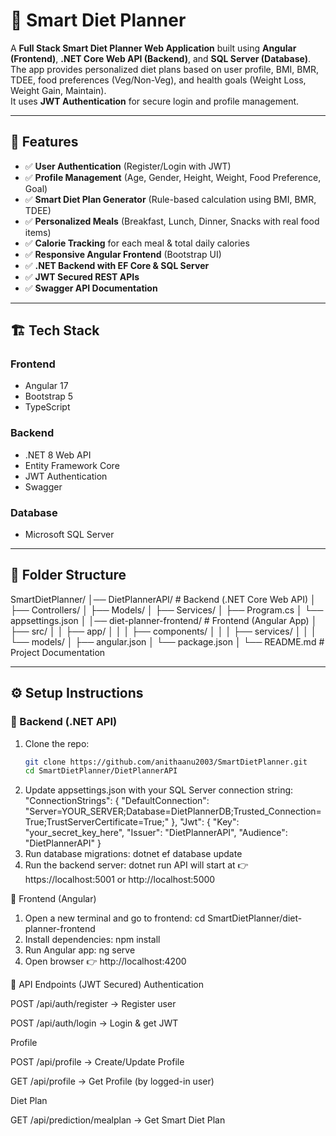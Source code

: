 # 🥗 Smart Diet Planner

A **Full Stack Smart Diet Planner Web Application** built using **Angular (Frontend)**, **.NET Core Web API (Backend)**, and **SQL Server (Database)**.  
The app provides personalized diet plans based on user profile, BMI, BMR, TDEE, food preferences (Veg/Non-Veg), and health goals (Weight Loss, Weight Gain, Maintain).  
It uses **JWT Authentication** for secure login and profile management.

---

## 🚀 Features
- ✅ **User Authentication** (Register/Login with JWT)  
- ✅ **Profile Management** (Age, Gender, Height, Weight, Food Preference, Goal)  
- ✅ **Smart Diet Plan Generator** (Rule-based calculation using BMI, BMR, TDEE)  
- ✅ **Personalized Meals** (Breakfast, Lunch, Dinner, Snacks with real food items)  
- ✅ **Calorie Tracking** for each meal & total daily calories  
- ✅ **Responsive Angular Frontend** (Bootstrap UI)  
- ✅ **.NET Backend with EF Core & SQL Server**  
- ✅ **JWT Secured REST APIs**  
- ✅ **Swagger API Documentation**  

---

## 🏗️ Tech Stack
### **Frontend**
- Angular 17  
- Bootstrap 5  
- TypeScript  

### **Backend**
- .NET 8 Web API  
- Entity Framework Core  
- JWT Authentication  
- Swagger  

### **Database**
- Microsoft SQL Server  

---

## 📂 Folder Structure
SmartDietPlanner/
│── DietPlannerAPI/ # Backend (.NET Core Web API)
│ ├── Controllers/
│ ├── Models/
│ ├── Services/
│ ├── Program.cs
│ └── appsettings.json
│
│── diet-planner-frontend/ # Frontend (Angular App)
│ ├── src/
│ │ ├── app/
│ │ │ ├── components/
│ │ │ ├── services/
│ │ │ └── models/
│ ├── angular.json
│ └── package.json
│
└── README.md # Project Documentation


---

## ⚙️ Setup Instructions

### 🔹 Backend (.NET API)
1. Clone the repo:
   ```bash
   git clone https://github.com/anithaanu2003/SmartDietPlanner.git
   cd SmartDietPlanner/DietPlannerAPI
2. Update appsettings.json with your SQL Server connection string:
   "ConnectionStrings": {
  "DefaultConnection": "Server=YOUR_SERVER;Database=DietPlannerDB;Trusted_Connection=True;TrustServerCertificate=True;"
},
"Jwt": {
  "Key": "your_secret_key_here",
  "Issuer": "DietPlannerAPI",
  "Audience": "DietPlannerAPI"
}
3. Run database migrations:
dotnet ef database update
4. Run the backend server:
dotnet run
API will start at 👉 https://localhost:5001 or http://localhost:5000


🔹 Frontend (Angular)

1. Open a new terminal and go to frontend:
 cd SmartDietPlanner/diet-planner-frontend
2. Install dependencies:
 npm install
3. Run Angular app:
 ng serve
4. Open browser 👉 http://localhost:4200

🔑 API Endpoints (JWT Secured)
Authentication

POST /api/auth/register → Register user

POST /api/auth/login → Login & get JWT

Profile

POST /api/profile → Create/Update Profile

GET /api/profile → Get Profile (by logged-in user)

Diet Plan

GET /api/prediction/mealplan → Get Smart Diet Plan